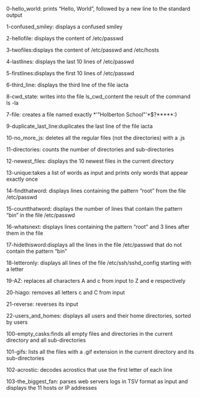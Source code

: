 
0-hello_world: prints “Hello, World”, followed by a new line to the standard output

1-confused_smiley: displays a confused smiley

2-hellofile: displays the content of /etc/passwd

3-twofiles:displays the content of /etc/passwd and /etc/hosts

4-lastlines: displays the last 10 lines of /etc/passwd

5-firstlines:displays the first 10 lines of /etc/passwd

6-third_line: displays the third line of the file iacta

8-cwd_state: writes into the file ls_cwd_content the result of the command ls -la

7-file:  creates a file named exactly *\'"Holberton School"'\*$?*****:)

9-duplicate_last_line:duplicates the last line of the file iacta

10-no_more_js: deletes all the regular files (not the directories) with a .js

11-directories: counts the number of directories and sub-directories

12-newest_files: displays the 10 newest files in the current directory

13-unique:takes a list of words as input and prints only words that appear exactly once

14-findthatword: displays lines containing the pattern “root” from the file /etc/passwd

15-countthatword: displays the number of lines that contain the pattern “bin” in the file /etc/passwd

16-whatsnext: displays lines containing the pattern “root” and 3 lines after them in the file

17-hidethisword:displays all the lines in the file /etc/passwd that do not contain the pattern “bin”

18-letteronly: displays all lines of the file /etc/ssh/sshd_config starting with a letter

19-AZ: replaces all characters A and c from input to Z and e respectively

20-hiago: removes all letters c and C from input

21-reverse: reverses its input

22-users_and_homes: displays all users and their home directories, sorted by users

100-empty_casks:finds all empty files and directories in the current directory and all sub-directories

101-gifs: lists all the files with a .gif extension in the current directory and its sub-directories

102-acrostic: decodes acrostics that use the first letter of each line

103-the_biggest_fan: parses web servers logs in TSV format as input and displays the 11 hosts or IP addresses
